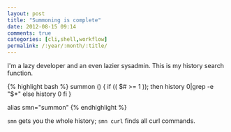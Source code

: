 ```yaml
---
layout: post
title: "Summoning is complete"
date: 2012-08-15 09:14
comments: true
categories: [cli,shell,workflow]
permalink: /:year/:month/:title/
---
```


I'm a lazy developer and an even lazier sysadmin. This is my history search
function.

{% highlight bash %}
summon () {
  if (( $# >= 1 )); then
    history 0|grep -e "$*"
  else
    history 0
  fi
}

alias smn="summon"
{% endhighlight %}

`smn` gets you the whole history; `smn curl` finds all curl commands.

